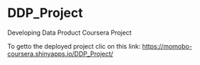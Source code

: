 DDP_Project
===========

Developing Data Product Coursera Project 

To getto the deployed project clic on this link:
https://momobo-coursera.shinyapps.io/DDP_Project/